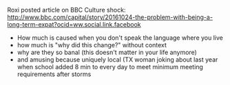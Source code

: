 Roxi posted article on BBC Culture shock: http://www.bbc.com/capital/story/20161024-the-problem-with-being-a-long-term-expat?ocid=ww.social.link.facebook

* How much is caused when you don't speak the language where you live
* how much is "why did this change?" without context
* why are they so banal (this doesn't matter in your life anymore)
* and amusing because uniquely local (TX woman joking about last year when school added 8 min to every day to meet minimum meeting requirements after storms
